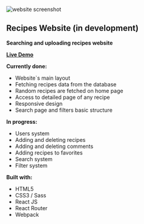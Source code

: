 ![website screenshot](https://i.imgur.com/aIuxtZJ.png)

## Recipes Website (in development)

**Searching and uploading recipes website** 

**[Live Demo](https://reci-web.netlify.app/ "Live Demo")**

**Currently done:**
- Website\`s main layout
- Fetching recipes data from the database
- Random recipes are fetched on home page
- Access to detailed page of any recipe
- Responsive design
- Search page and filters basic structure

**In progress:**
- Users system
- Adding and deleting recipes
- Adding and deleting comments
- Adding recipes to favorites
- Search system
- Filter system

**Built with:**
- HTML5
- CSS3 / Sass
- React JS
- React Router
- Webpack
